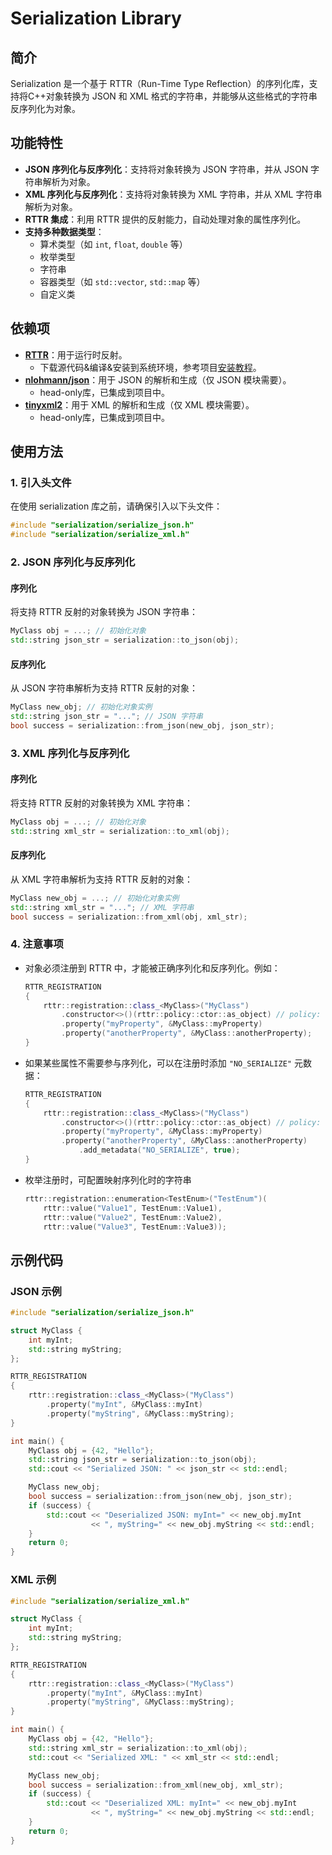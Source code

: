 # Serialization Library

## 简介

Serialization 是一个基于 RTTR（Run-Time Type Reflection）的序列化库，支持将C++对象转换为 JSON 和 XML 格式的字符串，并能够从这些格式的字符串反序列化为对象。

## 功能特性

- **JSON 序列化与反序列化**：支持将对象转换为 JSON 字符串，并从 JSON 字符串解析为对象。
- **XML 序列化与反序列化**：支持将对象转换为 XML 字符串，并从 XML 字符串解析为对象。
- **RTTR 集成**：利用 RTTR 提供的反射能力，自动处理对象的属性序列化。
- **支持多种数据类型**：
  - 算术类型（如 `int`, `float`, `double` 等）
  - 枚举类型
  - 字符串
  - 容器类型（如 `std::vector`, `std::map` 等）
  - 自定义类

## 依赖项

- **[RTTR](https://github.com/rttrorg/rttr)**：用于运行时反射。
  - 下载源代码&编译&安装到系统环境，参考项目[安装教程](https://www.rttr.org/doc/master/building_install_page.html)。
- **[nlohmann/json](nlohmann/json)**：用于 JSON 的解析和生成（仅 JSON 模块需要）。
  - head-only库，已集成到项目中。
- **[tinyxml2](https://github.com/leethomason/tinyxml2)**：用于 XML 的解析和生成（仅 XML 模块需要）。
  - head-only库，已集成到项目中。



## 使用方法

### 1. 引入头文件

在使用 serialization 库之前，请确保引入以下头文件：

```c++
#include "serialization/serialize_json.h"
#include "serialization/serialize_xml.h"
```

### 2. JSON 序列化与反序列化

#### 序列化

将支持 RTTR 反射的对象转换为 JSON 字符串：

```c++
MyClass obj = ...; // 初始化对象
std::string json_str = serialization::to_json(obj);
```

#### 反序列化

从 JSON 字符串解析为支持 RTTR 反射的对象：

```c++
MyClass new_obj; // 初始化对象实例
std::string json_str = "..."; // JSON 字符串
bool success = serialization::from_json(new_obj, json_str);
```

### 3. XML 序列化与反序列化

#### 序列化

将支持 RTTR 反射的对象转换为 XML 字符串：

```c++
MyClass obj = ...; // 初始化对象
std::string xml_str = serialization::to_xml(obj);
```

#### 反序列化

从 XML 字符串解析为支持 RTTR 反射的对象：

```c++
MyClass new_obj = ...; // 初始化对象实例
std::string xml_str = "..."; // XML 字符串
bool success = serialization::from_xml(obj, xml_str);
```

### 4. 注意事项

- 对象必须注册到 RTTR 中，才能被正确序列化和反序列化。例如：

    ```c++
    RTTR_REGISTRATION
    {
        rttr::registration::class_<MyClass>("MyClass")
            .constructor<>()(rttr::policy::ctor::as_object) // policy: 反射调用构造时创建对象在栈上
            .property("myProperty", &MyClass::myProperty)
            .property("anotherProperty", &MyClass::anotherProperty);
    }
    ```

- 如果某些属性不需要参与序列化，可以在注册时添加 `"NO_SERIALIZE"` 元数据：

    ```c++
    RTTR_REGISTRATION
    {
        rttr::registration::class_<MyClass>("MyClass")
            .constructor<>()(rttr::policy::ctor::as_object) // policy: 反射调用构造时创建对象在栈上
            .property("myProperty", &MyClass::myProperty)
            .property("anotherProperty", &MyClass::anotherProperty)
                .add_metadata("NO_SERIALIZE", true);
    }
    ```

- 枚举注册时，可配置映射序列化时的字符串

  ```c++
  rttr::registration::enumeration<TestEnum>("TestEnum")(
      rttr::value("Value1", TestEnum::Value1),
      rttr::value("Value2", TestEnum::Value2),
      rttr::value("Value3", TestEnum::Value3));
  ```

  

## 示例代码

### JSON 示例

```c++
#include "serialization/serialize_json.h"

struct MyClass {
    int myInt;
    std::string myString;
};

RTTR_REGISTRATION
{
    rttr::registration::class_<MyClass>("MyClass")
        .property("myInt", &MyClass::myInt)
        .property("myString", &MyClass::myString);
}

int main() {
    MyClass obj = {42, "Hello"};
    std::string json_str = serialization::to_json(obj);
    std::cout << "Serialized JSON: " << json_str << std::endl;

    MyClass new_obj;
    bool success = serialization::from_json(new_obj, json_str);
    if (success) {
        std::cout << "Deserialized JSON: myInt=" << new_obj.myInt 
                  << ", myString=" << new_obj.myString << std::endl;
    }
    return 0;
}
```

### XML 示例

```c++
#include "serialization/serialize_xml.h"

struct MyClass {
    int myInt;
    std::string myString;
};

RTTR_REGISTRATION
{
    rttr::registration::class_<MyClass>("MyClass")
        .property("myInt", &MyClass::myInt)
        .property("myString", &MyClass::myString);
}

int main() {
    MyClass obj = {42, "Hello"};
    std::string xml_str = serialization::to_xml(obj);
    std::cout << "Serialized XML: " << xml_str << std::endl;

    MyClass new_obj;
    bool success = serialization::from_xml(new_obj, xml_str);
    if (success) {
        std::cout << "Deserialized XML: myInt=" << new_obj.myInt 
                  << ", myString=" << new_obj.myString << std::endl;
    }
    return 0;
}
```
